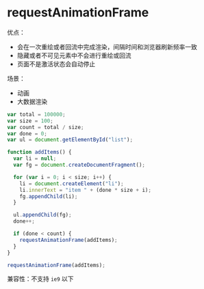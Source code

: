 # requestAnimationFrame

优点：

- 会在一次重绘或者回流中完成渲染，间隔时间和浏览器刷新频率一致
- 隐藏或者不可见元素中不会进行重绘或回流
- 页面不是激活状态会自动停止

场景：

- 动画
- 大数据渲染

```js
var total = 100000;
var size = 100;
var count = total / size;
var done = 0;
var ul = document.getElementById("list");

function addItems() {
  var li = null;
  var fg = document.createDocumentFragment();

  for (var i = 0; i < size; i++) {
    li = document.createElement("li");
    li.innerText = "item " + (done * size + i);
    fg.appendChild(li);
  }

  ul.appendChild(fg);
  done++;

  if (done < count) {
    requestAnimationFrame(addItems);
  }
}

requestAnimationFrame(addItems);
```

兼容性：不支持 `ie9` 以下

